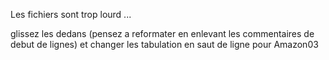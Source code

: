 Les fichiers sont trop lourd ...


glissez les dedans (pensez a reformater en enlevant les commentaires de debut de lignes)
et changer les tabulation en saut de ligne pour Amazon03